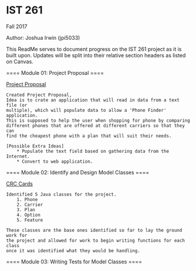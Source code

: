 # IST 261

Fall 2017

Author: Joshua Irwin (jpi5033)

This ReadMe serves to document progress on the IST 261 project as it is built upon.
Updates will be split into their relative section headers as listed on Canvas.

==== Module 01: Project Proposal ====

[Project Proposal](https://drive.google.com/file/d/0B66X1gId2oGROXlfSXYzRkhuTkE/view?usp=sharing)

    Created Project Proposal,
    Idea is to crate an application that will read in data from a text file (or
    multiple), which will populate data to allow a 'Phone Finder' application.
    This is supposed to help the user when shopping for phone by comparing 
    different phones that are offered at different carriers so that they can 
    find the cheapest phone with a plan that will suit their needs.

    [Possible Extra Ideas]
        * Populate the text field based on gathering data from the Internet.
        * Convert to web application.

====  Module 02: Identify and Design Model Classes ====

[CRC Cards](https://drive.google.com/file/d/0B66X1gId2oGROVlvV0hTb2IxUEk/view?usp=sharing)

    Identified 5 Java classes for the project.
        1. Phone
        2. Carrier
        3. Plan
        4. Option
        5. Feature

    These classes are the base ones identified so far to lay the ground work for
    the project and allowed for work to begin writing functions for each class
    once it was identified what they would be handling.

====  Module 03: Writing Tests for Model Classes ====


